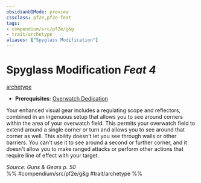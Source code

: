 ```yaml
---
obsidianUIMode: preview
cssclass: pf2e,pf2e-feat
tags:
- compendium/src/pf2e/g&g
- trait/archetype
aliases: ["Spyglass Modification"]
---
```

# Spyglass Modification  *Feat 4*  
[archetype](archetype.md "Archetype Feat Trait")  

- **Prerequisites**: [Overwatch Dedication](overwatch-dedication-g-g.md)

Your enhanced visual gear includes a regulating scope and reflectors, combined in an ingenuous setup that allows you to see around corners within the area of your overwatch field. This permits your overwatch field to extend around a single corner or turn and allows you to see around that corner as well. This ability doesn't let you see through walls or other barriers. You can't use it to see around a second or further corner, and it doesn't allow you to make ranged attacks or perform other actions that require line of effect with your target.

*Source: Guns & Gears p. 50*  
%% #compendium/src/pf2e/g&g #trait/archetype %%